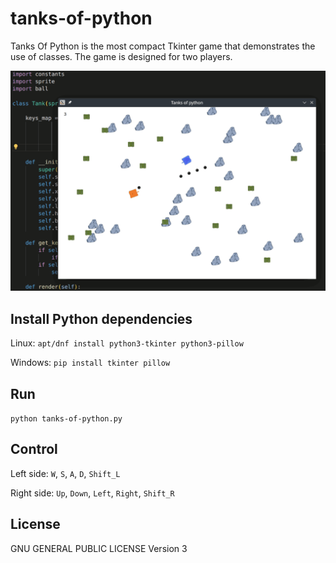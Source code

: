 # tanks-of-python

Tanks Of Python is the most compact Tkinter game that demonstrates the use of classes. The game is designed for two players.

![screenshot](https://github.com/skosachiov/tanks-of-python/blob/main/screenshot.png)

## Install Python dependencies

Linux: `apt/dnf install python3-tkinter python3-pillow`

Windows: `pip install tkinter pillow`

## Run

`python tanks-of-python.py`

## Control

Left side: `W`, `S`, `A`, `D`, `Shift_L`

Right side: `Up`, `Down`, `Left`, `Right`, `Shift_R`

## License

GNU GENERAL PUBLIC LICENSE Version 3
